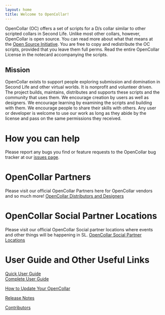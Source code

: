 ```yaml
---
layout: home
title: Welcome to OpenCollar!
---
```


OpenCollar (OC) offers a set of scripts for a D/s collar similar to other scripted collars in Second Life. Unlike most other collars, however, OpenCollar is open source. You can read more about what that means at the [Open Source Initiative](https://opensource.org/osd-annotated). You are free to copy and redistribute the OC scripts, provided that you leave them full perms. Read the entire OpenCollar License in the notecard accompanying the scripts.

## Mission

OpenCollar exists to support people exploring submission and domination in Second Life and other virtual worlds.  It is nonprofit and volunteer driven.  The project builds, maintains, distributes and supports these scripts and the community that uses them. We encourage creation by users as well as designers.  We encourage learning by examining the scripts and building with them. We encourage people to share their skills with others. Any user or developer is welcome to use our work as long as they abide by the license and pass on the same permissions they received.

# How you can help 
Please report any bugs you find or feature requests to the OpenCollar bug tracker at our [issues page](https://github.com/OpenCollarTeam/OpenCollar/issues).



# OpenCollar Partners

Please visit our official OpenCollar Partners here for OpenCollar vendors and so much more! [OpenCollar Distributors and Designers](/OpenCollar-Distributors-and-Designers) 

# OpenCollar Social Partner Locations
Please visit our official OpenCollar Social partner locations where events and other things will be happening in SL.
[OpenCollar Social Partner Locations](/OpenCollar-Social-Partner-Locations)



# User Guide and Other Useful Links
[Quick User Guide](/docs/Quick-User-Guide)  
[Complete User Guide](/docs/Complete-User-Guide)    
  
[How to Update Your OpenCollar](/docs/How-To-Update-Your-OpenCollar)  

[Release Notes](https://github.com/OpenCollarTeam/OpenCollar/blob/master/RELEASE_NOTES.md)
   
[Contributors](/Contributors)       
